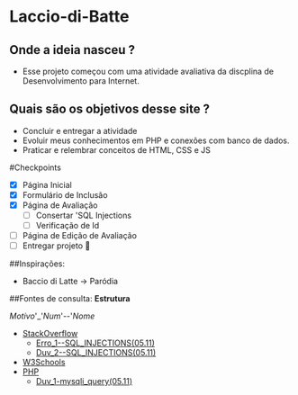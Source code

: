 # Laccio-di-Batte

## Onde a ideia nasceu ?
- Esse projeto começou com uma atividade avaliativa da
discplina de Desenvolvimento para Internet.

## Quais são os objetivos desse site ?
- Concluir e entregar a atividade
- Evoluir meus conhecimentos em PHP e conexões com banco de dados.
- Praticar e relembrar conceitos de HTML, CSS e JS

#Checkpoints
- [x] Página Inicial
- [x] Formulário de Inclusão
- [X] Página de Avaliação
    - [ ] Consertar 'SQL Injections
    - [ ] Verificação de Id
- [ ] Página de Edição de Avaliação
- [ ] Entregar projeto :tada:

##Inspirações:
- Baccio di Latte -> Paródia

##Fontes de consulta:
**Estrutura**

_Motivo_'_'_Num_'--'_Nome_

- [StackOverflow](https://stackoverflow.com/)
    - [Erro_1--SQL_INJECTIONS(05.11)](https://stackoverflow.com/questions/71450130/fatal-error-uncaught-error-array-callback-must-have-exactly-two-elements)
    - [Duv_2--SQL_INJECTIONS(05.11)](https://stackoverflow.com/questions/60174/how-can-i-prevent-sql-injection-in-php)
- [W3Schools](https://www.w3schools.com/)
- [PHP](https://www.php.net/)
    - [Duv_1-mysqli_query(05.11)](https://www.php.net/manual/en/mysqli.query.php)
  
